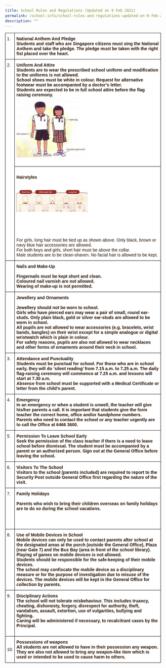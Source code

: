 ```yaml
---
title: School Rules and Regulations (Updated on 9 Feb 2021)
permalink: /school-info/school-rules-and-regulations-updated-on-9-feb-2021/
description: ""
---
```

<style type="text/css">
.tg  {border-collapse:collapse;border-spacing:0;}
.tg td{border-color:black;border-style:solid;border-width:1px;font-family:Arial, sans-serif;font-size:14px;
  overflow:hidden;padding:10px 5px;word-break:normal;}
.tg th{border-color:black;border-style:solid;border-width:1px;font-family:Arial, sans-serif;font-size:14px;
  font-weight:normal;overflow:hidden;padding:10px 5px;word-break:normal;}
.tg .tg-4fvk{background-color:#FFF;color:#241102;text-align:center;vertical-align:middle}
.tg .tg-jxof{background-color:#FFF;color:#241102;font-weight:bold;text-align:left;vertical-align:top}
.tg .tg-udiq{background-color:#FFF;color:#241102;text-align:left;vertical-align:top}
.tg .tg-n0a6{background-color:#FFF;color:#241102;text-align:left;vertical-align:middle}
</style>
<table class="tg">
<thead>
  <tr>
    <th class="tg-udiq">1.</th>
    <th class="tg-jxof">National Anthem And Pledge<br>Students and staff who are Singapore citizens must sing the National Anthem and take the pledge. The pledge must be taken with the right fist placed over the heart.<br></th>
  </tr>
</thead>
<tbody>
  <tr>
    <td class="tg-udiq" rowspan="2">2.</td>
		<td class="tg-jxof"><b>Uniform And Attire</b><br><span style="background-color:transparent">Students are to wear the prescribed school uniform and modification to the uniforms is not allowed.</span><br><span style="background-color:transparent">School shoes must be white in colour. Request for alternative footwear must be accompanied by a doctor’s letter.</span><br>Students are expected to be in full school attire before the flag raising ceremony.<br><img src="/images/school%20uniform.jpg" alt="schooluniform.jpg" style="width:50%"><br><br></td>
  </tr>
  <tr>
		<td class="tg-udiq"><br><span style="background-color:initial"><b>Hairstyles</b></span><br><br><br><img src="/images/hairstyle.jpg" alt="hairstyle.jpg" style="width:50%"><br><br><br><br><br><br>For girls, long hair must be tied up as shown above. Only black, brown or navy blue hair accessories are allowed.<br>For both boys and girls, short hair must be above the collar.<br>Male students are to be clean-shaven. No facial hair is allowed to be kept.<br></td>
  </tr>
  <tr>
    <td class="tg-4fvk"> </td>
    <td class="tg-jxof">Nails and Make-Up<br><br>Fingernails must be kept short and clean.<br>Coloured nail varnish are not allowed.<br>Wearing of make-up is not permitted. </td>
  </tr>
  <tr>
    <td class="tg-4fvk"> </td>
    <td class="tg-jxof"> Jewellery and Ornaments<br><br>Jewellery should not be worn to school.<br>Girls who have pierced ears may wear a pair of small, round ear-studs. Only plain black, gold or silver ear-studs are allowed to be worn in school.<br>All pupils are not allowed to wear accessories (e.g. bracelets, wrist bands, bangles) on their wrist except for a simple analogue or digital wristwatch which is plain in colour. <br>For safety reasons, pupils are also not allowed to wear necklaces and other forms of ornaments around their neck in school.</td>
  </tr>
  <tr>
    <td class="tg-udiq">3.</td>
    <td class="tg-jxof">Attendance and Punctuality<br>Students must be punctual for school. For those who are in school early, they will do ‘silent reading’ from 7.15 a.m. to 7.25 a.m. The daily flag-raising ceremony will commence at 7.25 a.m. and lessons will start at 7.30 a.m.<br>Absence from school must be supported with a Medical Certificate or letter from the child's parent.</td>
  </tr>
  <tr>
    <td class="tg-udiq">4.</td>
    <td class="tg-jxof">Emergency<br>In an emergency or when a student is unwell, the teacher will give his/her parents a call. It is important that students give the form teacher the correct home, office and/or handphone numbers. <br>Parents who need to contact the school or any teacher urgently are to call the Office at 6466 3600.<br></td>
  </tr>
  <tr>
    <td class="tg-udiq">5.</td>
    <td class="tg-jxof">Permission To Leave School Early<br>Seek the permission of the class teacher if there is a need to leave school before dismissal. The student must be accompanied by a parent or an authorized person. Sign out at the General Office before leaving the school.<br></td>
  </tr>
  <tr>
    <td class="tg-udiq">6.</td>
    <td class="tg-jxof">Visitors To The School<br><span style="background-color:initial">Visitors to the school (parents included) are required to report to the Security Post outside General Office first regarding the nature of the visit.</span><br></td>
  </tr>
  <tr>
    <td class="tg-udiq">7.</td>
    <td class="tg-jxof">Family Holidays<br><br><span style="background-color:initial">Parents who wish to bring their children overseas on family holidays are to do so during the school vacations.</span><br><br><br><br></td>
  </tr>
  <tr>
    <td class="tg-udiq">8.</td>
    <td class="tg-jxof">Use of Mobile Devices in School<br><span style="background-color:transparent">Mobile devices can only be used to contact parents after school at the designated areas at the porch (outside the General Office), Plaza (near Gate 7) and the Bus Bay (area in front of the school library).</span><br><span style="background-color:transparent">Playing of games on mobile devices is not allowed.</span><br><span style="background-color:transparent">Students should be responsible for the safe-keeping of their mobile devices.</span><br><span style="background-color:transparent">The school may confiscate the mobile device as a disciplinary measure or for the purpose of investigation due to misuse of the devices. The mobile devices will be kept in the General Office for collection by parents.</span><br></td>
  </tr>
  <tr>
    <td class="tg-udiq">9.</td>
    <td class="tg-jxof">Disciplinary Actions<br><span style="background-color:initial">The school will not tolerate misbehaviour. This includes truancy, cheating, dishonesty, forgery, disrespect for authority, theft, vandalism, assault, extortion, use of vulgarities, bullying and fighting.</span><br><span style="background-color:initial">Caning will be administered if necessary, to recalcitrant cases by the Principal.</span><br><br></td>
  </tr>
  <tr>
    <td class="tg-n0a6">10.</td>
    <td class="tg-jxof">Possessions of weapons<br><span style="background-color:initial">All students are not allowed to have in their possession any weapon. They are also not allowed to bring any weapon-like item which is used or intended to be used to cause harm to others.</span></td>
  </tr>
</tbody>
</table>